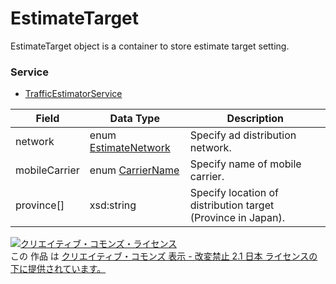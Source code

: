 # EstimateTarget
EstimateTarget object is a container to store estimate target setting.
### Service
+ [TrafficEstimatorService](../services/TrafficEstimatorService.md)

| Field | Data Type | Description | 
|---|---|---|
| network| enum <a href="../data/EstimateNetwork.md">EstimateNetwork</a>| Specify ad distribution network. |
| mobileCarrier| enum <a href="../data/CarrierName.md">CarrierName</a>| Specify name of mobile carrier. |
| province[]| xsd:string| Specify location of distribution target (Province in Japan). |
<a rel="license" href="http://creativecommons.org/licenses/by-nd/2.1/jp/"><img alt="クリエイティブ・コモンズ・ライセンス" style="border-width:0" src="https://i.creativecommons.org/l/by-nd/2.1/jp/88x31.png" /></a><br />この 作品 は <a rel="license" href="http://creativecommons.org/licenses/by-nd/2.1/jp/">クリエイティブ・コモンズ 表示 - 改変禁止 2.1 日本 ライセンスの下に提供されています。</a>
